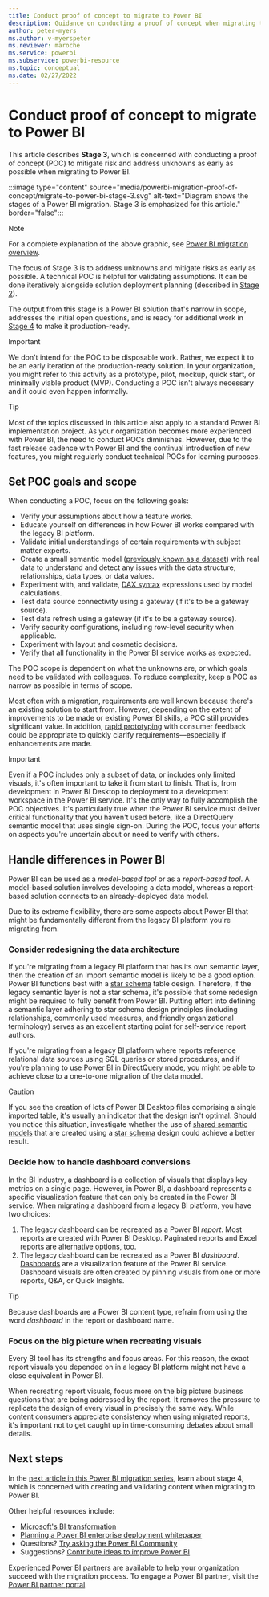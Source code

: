 ```yaml
---
title: Conduct proof of concept to migrate to Power BI
description: Guidance on conducting a proof of concept when migrating to Power BI.
author: peter-myers
ms.author: v-myerspeter
ms.reviewer: maroche
ms.service: powerbi
ms.subservice: powerbi-resource
ms.topic: conceptual
ms.date: 02/27/2022
---
```


# Conduct proof of concept to migrate to Power BI

This article describes **Stage 3**, which is concerned with conducting a proof of concept (POC) to mitigate risk and address unknowns as early as possible when migrating to Power BI.

:::image type="content" source="media/powerbi-migration-proof-of-concept/migrate-to-power-bi-stage-3.svg" alt-text="Diagram shows the stages of a Power BI migration. Stage 3 is emphasized for this article." border="false":::

> [!NOTE]
> For a complete explanation of the above graphic, see [Power BI migration overview](powerbi-migration-overview.md).

The focus of Stage 3 is to address unknowns and mitigate risks as early as possible. A technical POC is helpful for validating assumptions. It can be done iteratively alongside solution deployment planning (described in [Stage 2](powerbi-migration-planning.md)).

The output from this stage is a Power BI solution that's narrow in scope, addresses the initial open questions, and is ready for additional work in [Stage 4](powerbi-migration-create-validate-content.md) to make it production-ready.

> [!IMPORTANT]
> We don't intend for the POC to be disposable work. Rather, we expect it to be an early iteration of the production-ready solution. In your organization, you might refer to this activity as a prototype, pilot, mockup, quick start, or minimally viable product (MVP). Conducting a POC isn't always necessary and it could even happen informally.

> [!TIP]
> Most of the topics discussed in this article also apply to a standard Power BI implementation project. As your organization becomes more experienced with Power BI, the need to conduct POCs diminishes. However, due to the fast release cadence with Power BI and the continual introduction of new features, you might regularly conduct technical POCs for learning purposes.

## Set POC goals and scope

When conducting a POC, focus on the following goals:

- Verify your assumptions about how a feature works.
- Educate yourself on differences in how Power BI works compared with the legacy BI platform.
- Validate initial understandings of certain requirements with subject matter experts.
- Create a small semantic model ([previously known as a dataset](../connect-data/service-datasets-rename.md)) with real data to understand and detect any issues with the data structure, relationships, data types, or data values.
- Experiment with, and validate, [DAX syntax](/dax/) expressions used by model calculations.
- Test data source connectivity using a gateway (if it's to be a gateway source).
- Test data refresh using a gateway (if it's to be a gateway source).
- Verify security configurations, including row-level security when applicable.
- Experiment with layout and cosmetic decisions.
- Verify that all functionality in the Power BI service works as expected.

The POC scope is dependent on what the unknowns are, or which goals need to be validated with colleagues. To reduce complexity, keep a POC as narrow as possible in terms of scope.

Most often with a migration, requirements are well known because there's an existing solution to start from. However, depending on the extent of improvements to be made or existing Power BI skills, a POC still provides significant value. In addition, [rapid prototyping](powerbi-implementation-planning-usage-scenario-prototyping-and-sharing.md) with consumer feedback could be appropriate to quickly clarify requirements—especially if enhancements are made.

> [!IMPORTANT]
> Even if a POC includes only a subset of data, or includes only limited visuals, it's often important to take it from start to finish. That is, from development in Power BI Desktop to deployment to a development workspace in the Power BI service. It's the only way to fully accomplish the POC objectives. It's particularly true when the Power BI service must deliver critical functionality that you haven't used before, like a DirectQuery semantic model that uses single sign-on. During the POC, focus your efforts on aspects you're uncertain about or need to verify with others.

## Handle differences in Power BI

Power BI can be used as a *model-based tool* or as a *report-based tool*. A model-based solution involves developing a data model, whereas a report-based solution connects to an already-deployed data model.

Due to its extreme flexibility, there are some aspects about Power BI that might be fundamentally different from the legacy BI platform you're migrating from.

### Consider redesigning the data architecture

If you're migrating from a legacy BI platform that has its own semantic layer, then the creation of an Import semantic model is likely to be a good option. Power BI functions best with a [star schema](star-schema.md) table design. Therefore, if the legacy semantic layer is not a star schema, it's possible that some redesign might be required to fully benefit from Power BI. Putting effort into defining a semantic layer adhering to star schema design principles (including relationships, commonly used measures, and friendly organizational terminology) serves as an excellent starting point for self-service report authors.

If you're migrating from a legacy BI platform where reports reference relational data sources using SQL queries or stored procedures, and if you're planning to use Power BI in [DirectQuery mode](../connect-data/desktop-use-directquery.md), you might be able to achieve close to a one-to-one migration of the data model.

> [!CAUTION]
> If you see the creation of lots of Power BI Desktop files comprising a single imported table, it's usually an indicator that the design isn't optimal. Should you notice this situation, investigate whether the use of [shared semantic models](../connect-data/service-datasets-across-workspaces.md) that are created using a [star schema](star-schema.md) design could achieve a better result.

### Decide how to handle dashboard conversions

In the BI industry, a dashboard is a collection of visuals that displays key metrics on a single page. However, in Power BI, a dashboard represents a specific visualization feature that can only be created in the Power BI service. When migrating a dashboard from a legacy BI platform, you have two choices:

1. The legacy dashboard can be recreated as a Power BI *report*. Most reports are created with Power BI Desktop. Paginated reports and Excel reports are alternative options, too.
2. The legacy dashboard can be recreated as a Power BI *dashboard*. [Dashboards](../fundamentals/service-basic-concepts.md#dashboards) are a visualization feature of the Power BI service. Dashboard visuals are often created by pinning visuals from one or more reports, Q&A, or Quick Insights.

> [!TIP]
> Because dashboards are a Power BI content type, refrain from using the word *dashboard* in the report or dashboard name.

### Focus on the big picture when recreating visuals

Every BI tool has its strengths and focus areas. For this reason, the exact report visuals you depended on in a legacy BI platform might not have a close equivalent in Power BI.

When recreating report visuals, focus more on the big picture business questions that are being addressed by the report. It removes the pressure to replicate the design of every visual in precisely the same way. While content consumers appreciate consistency when using migrated reports, it's important not to get caught up in time-consuming debates about small details.

## Next steps

In the [next article in this Power BI migration series](powerbi-migration-create-validate-content.md), learn about stage 4, which is concerned with creating and validating content when migrating to Power BI.

Other helpful resources include:

- [Microsoft's BI transformation](center-of-excellence-microsoft-business-intelligence-transformation.md)
- [Planning a Power BI enterprise deployment whitepaper](https://aka.ms/PBIEnterpriseDeploymentWP)
- Questions? [Try asking the Power BI Community](https://community.powerbi.com/)
- Suggestions? [Contribute ideas to improve Power BI](https://ideas.powerbi.com/)

Experienced Power BI partners are available to help your organization succeed with the migration process. To engage a Power BI partner, visit the [Power BI partner portal](https://powerbi.microsoft.com/partners/).
